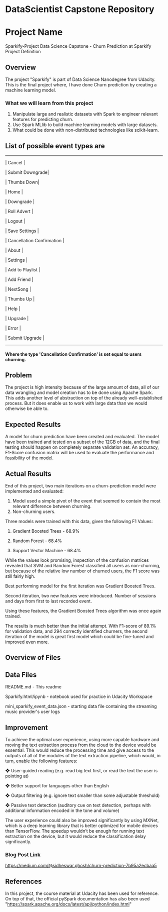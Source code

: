 # DataScientist Capstone Repository

# Project Name

Sparkify-Project
Data Science Capstone - Churn Prediction at Sparkify
Project Definition
## Overview

The project "Sparkify" is part of Data Science Nanodegree from Udacity. This is the final project where, I have done Churn prediction by creating a machine learning model.
### What we will learn from this project

1. Manipulate large and realistic datasets with Spark to engineer relevant features for predicting churn.
2. Use Spark MLlib to build machine learning models with large datasets.
3. What could be done with non-distributed technologies like scikit-learn.
## List of possible event types are

--------------------------

| Cancel |

| Submit Downgrade|

| Thumbs Down|

| Home |

| Downgrade |

| Roll Advert |

| Logout |

| Save Settings |

| Cancellation Confirmation |

| About |

| Settings |

| Add to Playlist |

| Add Friend |

| NextSong |

| Thumbs Up |

| Help |

| Upgrade |

| Error |

| Submit Upgrade |

--------------------------

#### Where the type 'Cancellation Confirmation' is set equal to users churning.

## Problem

The project is high intensity because of the large amount of data, all of our data wrangling and model creation has to be done using Apache Spark. This adds another level of abstraction on top of the already well-established process. But it does enable us to work with large data than we would otherwise be able to.

## Expected Results

A model for churn prediction have been created and evaluated. The model have been trained and tested on a subset of the 12GB of data, and the final testing should happen on completely separate validation set. An accuracy, F1-Score confusion matrix will be used to evaluate the performance and feasibility of the model.

## Actual Results

End of this project, two main iterations on a churn-prediction model were implemented and evaluated:
1. Model used a simple pivot of the event that seemed to contain the most relevant difference between churning.
2. Non-churning users.

Three models were trained with this data, given the following F1 Values:

1. Gradient Boosted Trees - 68.9%

2. Random Forest - 68.4%

3. Support Vector Machine - 68.4%


While the values look promising, inspection of the confusion matrices revealed that SVM and Random Forest classified all users as non-churning, but because of the relative low number of churned users, the F1 score was still fairly high.

Best performing model for the first iteration was Gradient Boosted Trees.

Second iteration, two new features were introduced. Number of sessions and days from first to last recorded event.

Using these features, the Gradient Boosted Trees algorithm was once again trained.

The results is much better than the initial attempt. With F1-score of 89.1% for validation data, and 294 correctly identified churners, the second iteration of the model is great first model which could be fine-tuned and improved even more.

## Overview of Files

## Data Files

README.md - This readme

Sparkify.html/ipynb - notebook used for practice in Udacity Workspace

mini_sparkify_event_data.json - starting data file containing the streaming music provider's user logs


## Improvement

To achieve the optimal user experience, using more capable hardware and moving the text extraction process from the cloud to the device would be essential. This would reduce the processing time and give access to the outputs of all of the modules of the text extraction pipeline, which would, in turn, enable the following features:

❖ User-guided reading (e.g. read big text first, or read the text the user is pointing at)

❖ Better support for languages other than English

❖ Output filtering (e.g. ignore text smaller than some adjustable threshold)

❖ Passive text detection (auditory cue on text detection, perhaps with additional information encoded in the tone and volume)

The user experience could also be improved significantly by using MXNet, which is a deep learning library that is better optimized for mobile devices than TensorFlow. The speedup wouldn’t be enough for running text extraction on the device, but it would reduce the classification delay significantly.

### Blog Post Link
https://medium.com/@sidheswar.ghosh/churn-prediction-7b95a2ecbaa5



## References

In this project, the course material at Udacity has been used for reference. On top of that, the official pySpark documentation has also been used "https://spark.apache.org/docs/latest/api/python/index.html"

